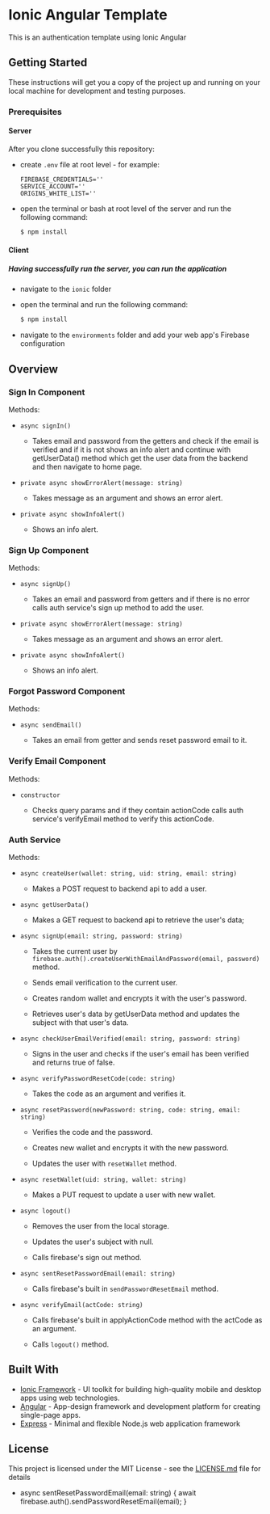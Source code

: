 # Ionic Angular Template

This is an authentication template using Ionic Angular

## Getting Started

These instructions will get you a copy of the project up and running on your local machine for development and testing purposes.

### Prerequisites

#### Server

After you clone successfully this repository:

- create `.env` file at root level - for example: 

    ```
    FIREBASE_CREDENTIALS=''
    SERVICE_ACCOUNT=''
    ORIGINS_WHITE_LIST=''
    ``` 

- open the terminal or bash at root level of the server and run the following command:

  ```sh
  $ npm install
  ```

#### Client

##### Having successfully run the server, you can run the application

- navigate to the `ionic` folder

- open the terminal and run the following command:

  ```sh
  $ npm install
  ```

- navigate to the `environments` folder and add your web app's Firebase configuration

## Overview

### Sign In Component

Methods: 
- `async signIn()`

  - Takes email and password from the getters and check if the email is verified and if it is not shows an info alert and continue with getUserData() method which get the user data from the backend and then navigate to home page.

- `private async showErrorAlert(message: string)`

  - Takes message as an argument and shows an error alert.

- `private async showInfoAlert()`

  - Shows an info alert.

### Sign Up Component

Methods: 

- `async signUp()`

  - Takes an email and password from getters and if there is no error calls auth service's sign up method to add the user.

- `private async showErrorAlert(message: string)`

  - Takes message as an argument and shows an error alert.

- `private async showInfoAlert()` 

  - Shows an info alert.

### Forgot Password Component

Methods: 

- `async sendEmail()`

  - Takes an email from getter and sends reset password email to it.

### Verify Email Component

Methods: 

- `constructor`

  - Checks query params and if they contain actionCode calls auth service's verifyEmail method to verify this actionCode.

### Auth Service

Methods: 

- `async createUser(wallet: string, uid: string, email: string)`

  - Makes a POST request to backend api to add a user.

- `async getUserData()`

  - Makes a GET request to backend api to retrieve the user's data;

- `async signUp(email: string, password: string)`

  - Takes the current user by `firebase.auth().createUserWithEmailAndPassword(email, password)` method.

  - Sends email verification to the current user.

  - Creates random wallet and encrypts it with the user's password.

  - Retrieves user's data by getUserData method and updates the subject with that user's data.

- `async checkUserEmailVerified(email: string, password: string)`

  - Signs in the user and checks if the user's email has been verified and returns true of false.

- `async verifyPasswordResetCode(code: string)`

  - Takes the code as an argument and verifies it.

- `async resetPassword(newPassword: string, code: string, email: string)`

  - Verifies the code and the password.

  - Creates new wallet and encrypts it with the new password.

  - Updates the user with `resetWallet` method.

- `async resetWallet(uid: string, wallet: string)`

  - Makes a PUT request to update a user with new wallet.

- `async logout()`

  - Removes the user from the local storage.

  - Updates the user's subject with null.

  - Calls firebase's sign out method.

- `async sentResetPasswordEmail(email: string)`

  - Calls firebase's built in `sendPasswordResetEmail` method.

- `async verifyEmail(actCode: string)`

  - Calls firebase's built in applyActionCode method with the actCode as an argument.

  - Calls `logout()` method.


## Built With

* [Ionic Framework](https://ionicframework.com/) - UI toolkit for building high-quality mobile and desktop apps using web technologies.
* [Angular](https://angular.io/) - App-design framework and development platform for creating single-page apps.
* [Express](https://expressjs.com/) - Minimal and flexible Node.js web application framework 

## License

This project is licensed under the MIT License - see the [LICENSE.md](LICENSE.md) file for details
- async sentResetPasswordEmail(email: string) {
    await firebase.auth().sendPasswordResetEmail(email);
  }

